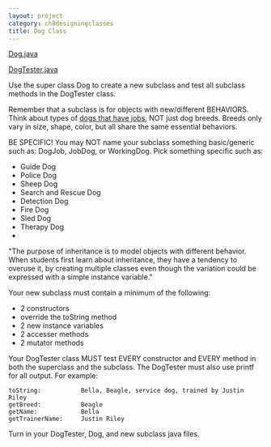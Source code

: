 ```yaml
---
layout: project
category: ch8designingclasses
title: Dog Class
---
```


[Dog.java](/apcsa/ch9inheritance/Dog.java)

[DogTester.java](/apcsa/ch9inheritance/DogTester.java)

Use the super class Dog to create a new subclass and test all subclass methods in the DogTester class.

Remember that a subclass is for objects with new/different BEHAVIORS. Think about types of [dogs that have jobs](https://en.wikipedia.org/wiki/Working_dog), NOT just dog breeds. Breeds only vary in size, shape, color, but all share the same essential behaviors.

BE SPECIFIC! You may NOT name your subclass something basic/generic such as: DogJob, JobDog, or WorkingDog. Pick something specific such as:
- Guide Dog
- Police Dog
- Sheep Dog
- Search and Rescue Dog
- Detection Dog
- Fire Dog
- Sled Dog
- Therapy Dog
-

"The purpose of inheritance is to model objects with different behavior. When students first learn about inheritance, they have a tendency to overuse it, by creating multiple classes even though the variation could be expressed with a simple instance variable."

Your new subclass must contain a minimum of the following:

- 2 constructors
- override the toString method
- 2 new instance variables
- 2 accesser methods
- 2 mutator methods

Your DogTester class MUST test EVERY constructor and EVERY method in both the superclass and the subclass. The DogTester must also use printf for all output. For example:

```
toString:           Bella, Beagle, service dog, trained by Justin Riley
getBreed:           Beagle
getName:            Bella
getTrainerName:     Justin Riley
```

Turn in your DogTester, Dog, and new subclass java files.
